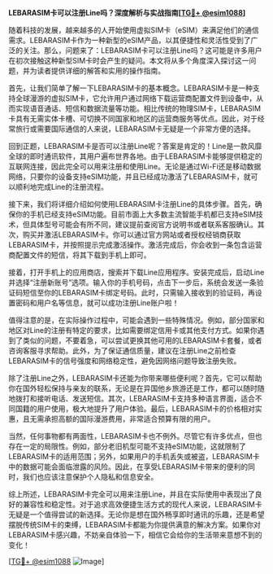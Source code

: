 **LEBARASIM卡可以注册Line吗？深度解析与实战指南[[TG💪+ @esim1088](https://t.me/s/esim1088)]**

随着科技的发展，越来越多的人开始使用虚拟SIM卡（eSIM）来满足他们的通信需求。LEBARASIM卡作为一种新型的eSIM产品，以其便捷性和灵活性受到了广泛的关注。那么，问题来了：LEBARASIM卡可以注册Line吗？这可能是许多用户在初次接触这种新型SIM卡时会产生的疑问。本文将从多个角度深入探讨这一问题，并为读者提供详细的解答和实用的操作指南。

首先，让我们简单了解一下LEBARASIM卡的基本概念。LEBARASIM卡是一种支持全球漫游的虚拟SIM卡，它允许用户通过网络下载运营商配置文件到设备中，从而实现语音通话、短信和数据流量等功能。相比传统的物理SIM卡，LEBARASIM卡具有无需实体卡槽、可切换不同国家和地区的运营商服务等优点。因此，对于经常旅行或需要国际通信的人来说，LEBARASIM卡无疑是一个非常方便的选择。

回到正题，LEBARASIM卡是否可以注册Line呢？答案是肯定的！Line是一款风靡全球的即时通讯软件，其用户遍布世界各地。由于LEBARASIM卡能够提供稳定的互联网连接，因此完全可以用来注册和使用Line。无论是通过Wi-Fi还是移动数据网络，只要你的设备支持eSIM功能，并且已经成功激活了LEBARASIM卡，就可以顺利地完成Line的注册流程。

接下来，我们将详细介绍如何使用LEBARASIM卡注册Line的具体步骤。首先，确保你的手机已经支持eSIM功能。目前市面上大多数主流智能手机都已支持eSIM技术，但具体型号可能会有所不同，建议提前查阅官方说明书或者联系客服确认。其次，购买并激活LEBARASIM卡。你可以通过官方网站或者授权经销商获取LEBARASIM卡，并按照提示完成激活操作。激活完成后，你会收到一条包含运营商配置文件的短信，将其下载到手机上即可。

接着，打开手机上的应用商店，搜索并下载Line应用程序。安装完成后，启动Line并选择“注册新账号”选项。输入你的手机号码，点击下一步后，系统会发送一条验证码短信至你的LEBARASIM卡绑定号码。此时，只需输入接收到的验证码，再设置密码和用户名等信息，就可以成功注册Line账户啦！

值得注意的是，在实际操作过程中，可能会遇到一些特殊情况。例如，部分国家和地区对Line的注册有特定的要求，比如需要绑定信用卡或其他支付方式。如果你遇到了类似的问题，不要着急，可以尝试更换其他可用的LEBARASIM卡套餐，或者咨询客服寻求帮助。此外，为了保证通信质量，建议在注册Line之前检查LEBARASIM卡的信号强度和网络稳定性，避免因网络问题导致注册失败。

除了注册Line之外，LEBARASIM卡还能为你带来哪些便利呢？首先，它可以帮助你在国外轻松保持与亲友的联系，无论是在异国他乡旅游还是工作，都可以随时随地拨打和接听电话、发送短信。其次，LEBARASIM卡支持多种语言界面，适合不同国籍的用户使用，极大地提升了用户体验。最后，LEBARASIM卡的价格相对实惠，且无需承担高额的国际漫游费用，非常适合预算有限的用户。

当然，任何事物都有两面性，LEBARASIM卡也不例外。尽管它有许多优点，但也存在一定的局限性。例如，部分老旧机型可能不支持eSIM功能，这就限制了LEBARASIM卡的适用范围；另外，如果用户的手机丢失或被盗，LEBARASIM卡中的数据可能会面临泄露的风险。因此，在享受LEBARASIM卡带来的便利的同时，我们也应该注意保护个人隐私和信息安全。

综上所述，LEBARASIM卡完全可以用来注册Line，并且在实际使用中表现出了良好的兼容性和稳定性。对于追求高效便捷生活方式的现代人来说，LEBARASIM卡无疑是一个值得尝试的新选择。无论你是想在国外畅享即时通讯的乐趣，还是希望摆脱传统SIM卡的束缚，LEBARASIM卡都能为你提供满意的解决方案。如果你对LEBARASIM卡感兴趣，不妨亲自体验一下，相信它会给你的生活带来意想不到的变化！

[[TG💪+ @esim1088](https://t.me/s/esim1088) ![Image](https://i.postimg.cc/4NQfJmqS/Snipaste-2025-05-13-00-14-12.png)]